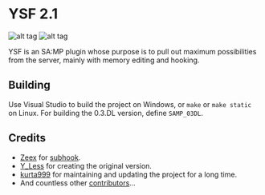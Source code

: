 YSF 2.1
===

![alt tag](https://travis-ci.org/IllidanS4/YSF.svg)
![alt tag](https://img.shields.io/github/downloads/IllidanS4/YSF/total.svg?maxAge=86400)

YSF is an SA:MP plugin whose purpose is to pull out maximum possibilities from the server, mainly with memory editing and hooking.

## Building
Use Visual Studio to build the project on Windows, or `make` or `make static` on Linux. For building the 0.3.DL version, define `SAMP_03DL`.

## Credits
* [Zeex](//github.com/Zeex) for [subhook](//github.com/Zeex/subhook).
* [Y_Less](//github.com/Y-Less/) for creating the original version.
* [kurta999](//github.com/kurta999/) for maintaining and updating the project for a long time.
* And countless other [contributors](//github.com/IllidanS4/YSF/graphs/contributors)...

